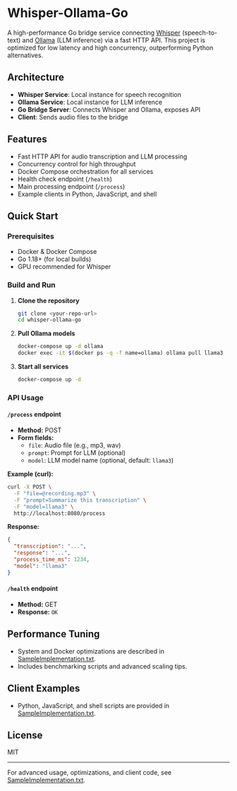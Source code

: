 # Whisper-Ollama-Go

A high-performance Go bridge service connecting [Whisper](https://github.com/openai/whisper) (speech-to-text) and [Ollama](https://ollama.com/) (LLM inference) via a fast HTTP API. This project is optimized for low latency and high concurrency, outperforming Python alternatives.

## Architecture

- **Whisper Service**: Local instance for speech recognition
- **Ollama Service**: Local instance for LLM inference
- **Go Bridge Server**: Connects Whisper and Ollama, exposes API
- **Client**: Sends audio files to the bridge

## Features

- Fast HTTP API for audio transcription and LLM processing
- Concurrency control for high throughput
- Docker Compose orchestration for all services
- Health check endpoint (`/health`)
- Main processing endpoint (`/process`)
- Example clients in Python, JavaScript, and shell

## Quick Start

### Prerequisites

- Docker & Docker Compose
- Go 1.18+ (for local builds)
- GPU recommended for Whisper

### Build and Run

1. **Clone the repository**
   ```sh
   git clone <your-repo-url>
   cd whisper-ollama-go
   ```

2. **Pull Ollama models**
   ```sh
   docker-compose up -d ollama
   docker exec -it $(docker ps -q -f name=ollama) ollama pull llama3
   ```

3. **Start all services**
   ```sh
   docker-compose up -d
   ```

### API Usage

#### `/process` endpoint

- **Method:** POST
- **Form fields:**
  - `file`: Audio file (e.g., mp3, wav)
  - `prompt`: Prompt for LLM (optional)
  - `model`: LLM model name (optional, default: `llama3`)

**Example (curl):**
```sh
curl -X POST \
  -F "file=@recording.mp3" \
  -F "prompt=Summarize this transcription" \
  -F "model=llama3" \
  http://localhost:8080/process
```

**Response:**
```json
{
  "transcription": "...",
  "response": "...",
  "process_time_ms": 1234,
  "model": "llama3"
}
```

#### `/health` endpoint

- **Method:** GET
- **Response:** `OK`

## Performance Tuning

- System and Docker optimizations are described in [SampleImplementation.txt](SampleImplementation.txt).
- Includes benchmarking scripts and advanced scaling tips.

## Client Examples

- Python, JavaScript, and shell scripts are provided in [SampleImplementation.txt](SampleImplementation.txt).

## License

MIT

---

For advanced usage, optimizations, and client code, see [SampleImplementation.txt](SampleImplementation.txt).